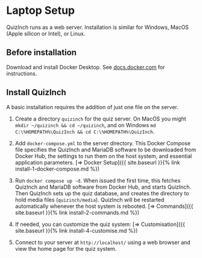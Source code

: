 # Laptop Setup
QuizInch runs as a web server. Installation is similar for Windows, MacOS (Apple silicon or Intel), or Linux.

## Before installation
Download and install Docker Desktop. See [docs.docker.com][1] for instructions.

## Install QuizInch
A basic installation requires the addition of just one file on the server.

1. Create a directory `quizinch` for the quiz server.  On MacOS you might `mkdir ~/quizinch && cd ~/quizinch`, and on Windows `md C:\%HOMEPATH%\QuizInch && cd C:\%HOMEPATH%\QuizInch`.

1. Add `docker-compose.yml` to the server directory. This Docker Compose file specifies the QuizInch and MariaDB software to be downloaded from Docker Hub, the settings to run them on the host system, and essential application parameters.
[&#8658; Docker Setup]({{ site.baseurl }}{% link install-1-docker-compose.md %})

1. Run `docker compose up -d`. When issued the first time, this fetches QuizInch and MariaDB software from Docker Hub, and starts QuizInch. Then QuizInch sets up the quiz database, and creates the directory to hold media files (`quizinch/media`). QuizInch will be restarted automatically whenever the host system is rebooted.
[&#8658; Commands]({{ site.baseurl }}{% link install-2-commands.md %})

1. If needed, you can customize the quiz system:
[&#8658; Customisation]({{ site.baseurl }}{% link install-4-customise.md %})

1. Connect to your server at `http://localhost/` using a web browser and view the home page for the quiz system.

[1]:    https://docs.docker.com/desktop/

